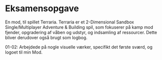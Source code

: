 # Eksamensopgave
En mod, til spillet Terraria. Terraria er et 2-Dimensional Sandbox Single/Multiplayer Adventure &amp; Building spil, som fokuserer på kamp mod fjender, opgradering af våben og udstyr, og indsamling af ressourcer.
Dette bliver derudover også brugt som logbog.



01-02: Arbejdede på nogle visuelle værker, specifikt det første sværd, og logoet til min Mod.
